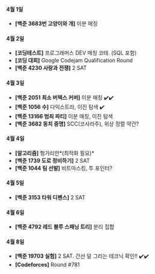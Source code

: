 #### 4월 1일

- **[백준 3683번 고양이와 개]** 이분 매칭

#### 4월 2일

- **[코딩테스트]** 프로그래머스 DEV 매칭 코테. (SQL 포함)
- **[코딩 대회]** Google Codejam Qualification Round
- **[백준 4230 사랑과 전쟁]** 2 SAT

#### 4월 3일

- **[백준 2051 최소 버텍스 커버]** 이분 매칭 :heavy_check_mark::heavy_check_mark:
- **[백준 1056 수]** 다익스트라, 이진 탐색 :heavy_check_mark:
- **[백준 13166 범죄 파티]** 이분 매칭, 이진 탐색
- **[백준 3682 동치 증명]** SCC(코사라주), 위상 정렬 약간?

#### 4월 4일

- **[알고리즘]** 헝가리안*(최적화 필요)*
- **[백준 1739 도로 정비하기]** 2 SAT
- **[백준 1044 팀 선발]** 비트마스킹, 투 포인터?

#### 4월 5일

- **[백준 3153 타워 디펜스]** 2 SAT

#### 4월 6일

- **[백준 4792 레드 블루 스패닝 트리]** 분리 집합

#### 4월 8일

- **[백준 19703 실험]** 2 SAT. 간선 덜 그리는 테크닉 확인!! :heavy_check_mark::heavy_check_mark: 
- **[Codeforces]** Round #781 
